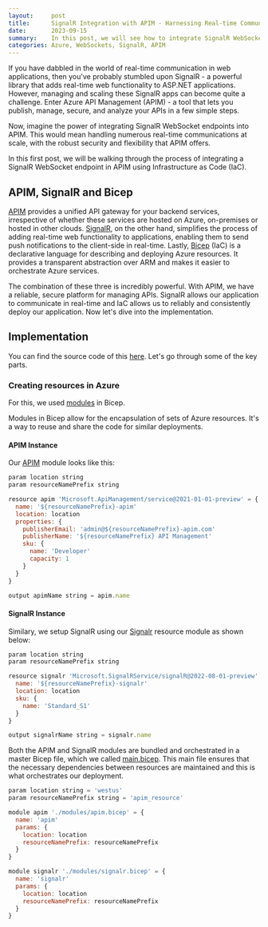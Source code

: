 ```yaml
---
layout:     post
title:      SignalR Integration with APIM - Harnessing Real-time Communication (Post 1)
date:       2023-09-15
summary:    In this post, we will see how to integrate SignalR WebSocket endpoint in Azure APIM. 
categories: Azure, WebSockets, SignalR, APIM
---
```


If you have dabbled in the world of real-time communication in web applications, then you've probably stumbled upon SignalR - a powerful library that adds real-time web functionality to ASP.NET applications. However, managing and scaling these SignalR apps can become quite a challenge. Enter Azure API Management (APIM) - a tool that lets you publish, manage, secure, and analyze your APIs in a few simple steps.

Now, imagine the power of integrating SignalR WebSocket endpoints into APIM. This would mean handling numerous real-time communications at scale, with the robust security and flexibility that APIM offers.

In this first post, we will be walking through the process of integrating a SignalR WebSocket endpoint in APIM using Infrastructure as Code (IaC).

## APIM, SignalR and Bicep 

[APIM](https://learn.microsoft.com/en-us/azure/api-management/api-management-key-concepts) provides a unified API gateway for your backend services, irrespective of whether these services are hosted on Azure, on-premises or hosted in other clouds. [SignalR](https://learn.microsoft.com/en-us/aspnet/signalr/overview/getting-started/introduction-to-signalr), on the other hand, simplifies the process of adding real-time web functionality to applications, enabling them to send push notifications to the client-side in real-time. Lastly, [Bicep](https://learn.microsoft.com/en-us/azure/azure-resource-manager/bicep/overview?tabs=bicep) (IaC) is a declarative language for describing and deploying Azure resources. It provides a transparent abstraction over ARM and makes it easier to orchestrate Azure services.

The combination of these three is incredibly powerful. With APIM, we have a reliable, secure platform for managing APIs. SignalR allows our application to communicate in real-time and IaC allows us to reliably and consistently deploy our application. Now let's dive into the implementation.

## Implementation

You can find the source code of this [here](https://github.com/AdiThakker/ApimIaC/tree/main/Deployment). Let's go through some of the key parts.

### Creating resources in Azure

For this, we used [modules](https://learn.microsoft.com/en-us/azure/azure-resource-manager/bicep/modules) in Bicep. 

Modules in Bicep allow for the encapsulation of sets of Azure resources. It's a way to reuse and share the code for similar deployments. 

#### APIM Instance

Our [APIM](https://github.com/AdiThakker/ApimIaC/blob/main/Deployment/modules/apim.bicep) module looks like this:

~~~javascript
param location string
param resourceNamePrefix string

resource apim 'Microsoft.ApiManagement/service@2021-01-01-preview' = {
  name: '${resourceNamePrefix}-apim'
  location: location
  properties: {
    publisherEmail: 'admin@${resourceNamePrefix}-apim.com'
    publisherName: '${resourceNamePrefix} API Management'
    sku: {
      name: 'Developer'
      capacity: 1
    }
  }
}

output apimName string = apim.name
~~~

#### SignalR Instance

Similary, we setup SignalR using our [Signalr](https://github.com/AdiThakker/ApimIaC/blob/main/Deployment/modules/signalr.bicep) resource module as shown below:

~~~javascript
param location string
param resourceNamePrefix string

resource signalr 'Microsoft.SignalRService/signalR@2022-08-01-preview' = {
  name: '${resourceNamePrefix}-signalr'
  location: location
  sku: {
    name: 'Standard_S1'
  }
}

output signalrName string = signalr.name

~~~

Both the APIM and SignalR modules are bundled and orchestrated in a master Bicep file, which we called [main.bicep](https://github.com/AdiThakker/ApimIaC/blob/main/Deployment/main.bicep). This main file ensures that the necessary dependencies between resources are maintained and this is what orchestrates our deployment.

~~~javascript
param location string = 'westus'
param resourceNamePrefix string = 'apim_resource'

module apim './modules/apim.bicep' = {
  name: 'apim'
  params: {
    location: location
    resourceNamePrefix: resourceNamePrefix
  }
}

module signalr './modules/signalr.bicep' = {
  name: 'signalr'
  params: {
    location: location
    resourceNamePrefix: resourceNamePrefix
  }
}
~~~

